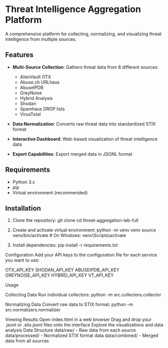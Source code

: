 # Threat Intelligence Aggregation Platform

A comprehensive platform for collecting, normalizing, and visualizing threat intelligence from multiple sources.

## Features

- **Multi-Source Collection**: Gathers threat data from 8 different sources:
  - AlienVault OTX
  - Abuse.ch URLhaus
  - AbuseIPDB
  - GreyNoise
  - Hybrid Analysis
  - Shodan
  - Spamhaus DROP lists
  - VirusTotal

- **Data Normalization**: Converts raw threat data into standardized STIX format
- **Interactive Dashboard**: Web-based visualization of threat intelligence data
- **Export Capabilities**: Export merged data in JSONL format

## Requirements

- Python 3.x
- pip
- Virtual environment (recommended)

## Installation

1. Clone the repository:
git clone <repository-url>
cd threat-aggregation-lab-full


2. Create and activate virtual environment:
python -m venv venv
source venv/bin/activate  # On Windows: venv\Scripts\activate

3. Install dependencies:
pip install -r requirements.txt

Configuration
Add your API keys to the configuration file for each service you want to use:

OTX_API_KEY
SHODAN_API_KEY
ABUSEIPDB_API_KEY
GREYNOISE_API_KEY
HYBRID_API_KEY
VT_API_KEY

Usage

Collecting Data
Run individual collectors:
python -m src.collectors.collector

Normalizing Data
Convert raw data to STIX format:
python -m src.normalizers.normalizer <input-file>

Viewing Results
Open index.html in a web browser
Drag and drop your .jsonl or .stix.jsonl files onto the interface
Explore the visualizations and data analysis
Data Structure
data/raw/ - Raw data from each source
data/processed/ - Normalized STIX format data
data/combined/ - Merged data from all sources